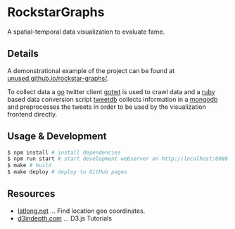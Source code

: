 
# RockstarGraphs

A spatial-temporal data visualization to evaluate fame.

## Details

A demonstrational example of the project can be found at
[unused.github.io/rockstar-graphs/](https://unused.github.io/rockstar-graphs/).

To collect data a [go] twitter client [gotwt](/gotwt) is used to crawl data and
a [ruby] based data conversion script [tweetdb](/tweetdb) collects information
in a [mongodb] and preprocesses the tweets in order to be used by the
visualization frontend directly.

## Usage & Development

```sh
$ npm install # install dependencies
$ npm run start # start development webserver on http://localhost:8080
$ make # build
$ make deploy # deploy to GitHub pages
```

## Resources

- [latlong.net](https://www.latlong.net/) ... Find location geo coordinates.
- [d3indepth.com](https://www.d3indepth.com/) ... D3.js Tutorials

[go]: https://golang.org/ "The Go Programming Language"
[ruby]: https://www.ruby-lang.org/ "Ruby Programming Language"
[mongodb]: https://www.mongodb.com/ "MongoDB a document database"
